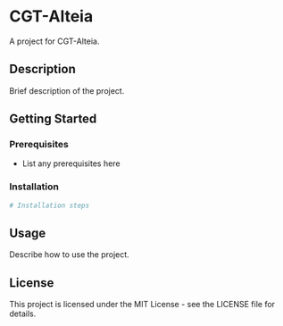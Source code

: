 # CGT-Alteia

A project for CGT-Alteia.

## Description

Brief description of the project.

## Getting Started

### Prerequisites

- List any prerequisites here

### Installation

```bash
# Installation steps
```

## Usage

Describe how to use the project.

## License

This project is licensed under the MIT License - see the LICENSE file for details.

